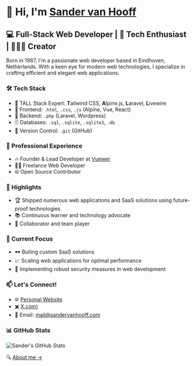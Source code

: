 # 👋 Hi, I'm [Sander van Hooff](https://sandervanhooff.com)

## 💻 Full-Stack Web Developer | 👾 Tech Enthusiast | 👨🏻‍💻 Creator

Born in 1987, I'm a passionate web developer based in Eindhoven, Netherlands. With a keen eye for modern web technologies, I specialize in crafting efficient and elegant web applications.

### 🛠️ Tech Stack

- 🌟 TALL Stack Expert: **T**ailwind CSS, **A**lpine.js, **L**aravel, **L**ivewire
- 💼 Frontend: ```.html```, ```.css```, ```.js``` (Alpine, Vue, React)
- 🔧 Backend: ```.php``` (Laravel, Wordpress)
- 🗄️ Databases: ```.sql```, ```.sqlite```, ```.sqlite3```, ```.db```
- 🔀 Version Control: ```.git``` (GitHub)

### 🏢 Professional Experience

- 🔥 Founder & Lead Developer at [Vuewer](https://vuewer.com)
- 👨‍💻 Freelance Web Developer
- 🌐 Open Source Contributor

### 🌟 Highlights

- 🏆 Shipped numerous web applications and SaaS solutions using future-proof technologies
- 📚 Continuous learner and technology advocate
- 🤝 Collaborator and team player

### 🎯 Current Focus

- 🕶️ Builing custom SaaS solutions
- 📈 Scaling web applications for optimal performance
- 🔐 Implementing robust security measures in web development

### 📫 Let's Connect!

- 🌐 [Personal Website](https://sandervanhooff.com)
- ✖️ [X.com)](https://x.com/sandervanhooff)
- 📧 Email: mail@sandervanhooff.com

### 📊 GitHub Stats

![Sander's GitHub Stats](https://github-readme-stats.vercel.app/api?username=vanhooff&show_icons=true&theme=radical)

🔍 [About me →](https://sandervanhooff.com)
